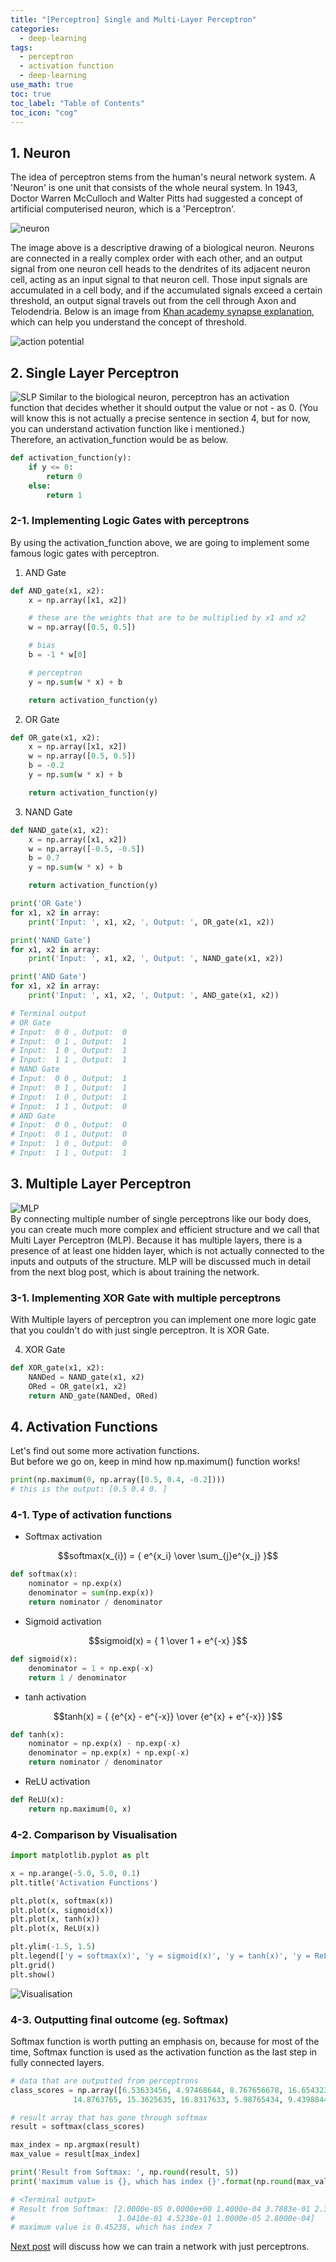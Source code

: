 ```yaml
---
title: "[Perceptron] Single and Multi-Layer Perceptron"
categories:
  - deep-learning
tags:
  - perceptron
  - activation function
  - deep-learning
use_math: true
toc: true
toc_label: "Table of Contents"
toc_icon: "cog"
---
```

## 1. **Neuron**
The idea of perceptron stems from the human's neural network system. A 'Neuron' is one unit that consists of
the whole neural system. In 1943, Doctor Warren McCulloch and Walter Pitts had suggested a concept of artificial
computerised neuron, which is a 'Perceptron'.

![neuron](/images/perceptron/neuron_wiki.png)
<!-- how can i describe an image with small font -->

The image above is a descriptive drawing of a biological neuron. Neurons are connected in a really complex order with each other, and an output signal from one neuron cell heads to the dendrites of its adjacent neuron cell, acting as an input signal to that neuron cell. Those input signals are accumulated in a cell body, and if the accumulated signals exceed a certain threshold, an output signal travels out from the cell through Axon and Telodendria. Below is an image from [Khan academy synapse explanation](https://www.khanacademy.org/science/biology/human-biology/neuron-nervous-system/a/the-synapse), which can help you understand the concept of threshold.

![action potential](/images/perceptron/action_potential_khan.png)

## 2. **Single Layer Perceptron**
![SLP](/images/perceptron/SLP.png)
Similar to the biological neuron, perceptron has an activation function that decides whether it should output the value or not - as 0. (You will know this is not actually a precise sentence in section 4, but for now, you can understand activation function like i mentioned.)  
Therefore, an activation_function would be as below.

```python
def activation_function(y):
    if y <= 0:
        return 0
    else:
        return 1
```

### 2-1. Implementing Logic Gates with perceptrons
By using the activation_function above, we are going to implement some famous logic gates with perceptron.

1. AND Gate
```python
def AND_gate(x1, x2):
    x = np.array([x1, x2])

    # these are the weights that are to be multiplied by x1 and x2
    w = np.array([0.5, 0.5])

    # bias
    b = -1 * w[0]

    # perceptron
    y = np.sum(w * x) + b

    return activation_function(y)
```


2. OR Gate
```python
def OR_gate(x1, x2):
    x = np.array([x1, x2])
    w = np.array([0.5, 0.5])
    b = -0.2
    y = np.sum(w * x) + b

    return activation_function(y)
```

3. NAND Gate
```python
def NAND_gate(x1, x2):
    x = np.array([x1, x2])
    w = np.array([-0.5, -0.5])
    b = 0.7
    y = np.sum(w * x) + b

    return activation_function(y)
```

```python
print('OR Gate')
for x1, x2 in array:
    print('Input: ', x1, x2, ', Output: ', OR_gate(x1, x2))

print('NAND Gate')
for x1, x2 in array:
    print('Input: ', x1, x2, ', Output: ', NAND_gate(x1, x2))

print('AND Gate')
for x1, x2 in array:
    print('Input: ', x1, x2, ', Output: ', AND_gate(x1, x2))

# Terminal output
# OR Gate
# Input:  0 0 , Output:  0
# Input:  0 1 , Output:  1
# Input:  1 0 , Output:  1
# Input:  1 1 , Output:  1
# NAND Gate
# Input:  0 0 , Output:  1
# Input:  0 1 , Output:  1
# Input:  1 0 , Output:  1
# Input:  1 1 , Output:  0
# AND Gate
# Input:  0 0 , Output:  0
# Input:  0 1 , Output:  0
# Input:  1 0 , Output:  0
# Input:  1 1 , Output:  1
```

## 3. **Multiple Layer Perceptron**
![MLP](/images/perceptron/MLP.jpg)  
By connecting multiple number of single perceptrons like our body does, you can create much more complex
and efficient structure and we call that Multi Layer Perceptron (MLP). Because it has multiple layers, there is a presence of at least one hidden layer, which is not actually connected to the inputs and outputs of the structure. MLP will be discussed much in detail from the next blog post, which is about training the network.

### 3-1. Implementing XOR Gate with multiple perceptrons

With Multiple layers of perceptron you can implement one more logic gate that you couldn't do
with just single perceptron. It is XOR Gate.

4. XOR Gate
```python
def XOR_gate(x1, x2):
    NANDed = NAND_gate(x1, x2)
    ORed = OR_gate(x1, x2)
    return AND_gate(NANDed, ORed)
```

## 4. **Activation Functions**

Let's find out some more activation functions.  
But before we go on, keep in mind how np.maximum() function works!
```python
print(np.maximum(0, np.array([0.5, 0.4, -0.2])))
# this is the output: [0.5 0.4 0. ]
```

### 4-1. Type of activation functions
* Softmax activation

$$softmax(x_{i}) = { e^{x_i} \over \sum_{j}e^{x_j} }$$

```python
def softmax(x):
    nominator = np.exp(x)
    denominator = sum(np.exp(x))
    return nominator / denominator
```

* Sigmoid activation

$$sigmoid(x) = { 1 \over 1 + e^{-x} }$$

```python
def sigmoid(x):
    denominator = 1 + np.exp(-x)
    return 1 / denominator
```

* tanh activation

$$tanh(x) = { {e^{x} - e^{-x}} \over {e^{x} + e^{-x}} }$$

```python
def tanh(x):
    nominator = np.exp(x) - np.exp(-x)
    denominator = np.exp(x) + np.exp(-x)
    return nominator / denominator
```

* ReLU activation

```python
def ReLU(x):
    return np.maximum(0, x)
```

### 4-2. Comparison by Visualisation
```python
import matplotlib.pyplot as plt

x = np.arange(-5.0, 5.0, 0.1)
plt.title('Activation Functions')

plt.plot(x, softmax(x))
plt.plot(x, sigmoid(x))
plt.plot(x, tanh(x))
plt.plot(x, ReLU(x))

plt.ylim(-1.5, 1.5)
plt.legend(['y = softmax(x)', 'y = sigmoid(x)', 'y = tanh(x)', 'y = ReLU(x)'])
plt.grid()
plt.show()
```
![Visualisation](/images/perceptron/activation_functions.png)

### 4-3. Outputting final outcome (eg. Softmax)
Softmax function is worth putting an emphasis on,
because for most of the time, Softmax function is used as the activation function
as the last step in fully connected layers.
```python
# data that are outputted from perceptrons
class_scores = np.array([6.53633456, 4.97468644, 8.767656678, 16.6543235, 9.23489844,
              14.8763765, 15.3625635, 16.8317633, 5.98765434, 9.4398844])

# result array that has gone through softmax
result = softmax(class_scores)

max_index = np.argmax(result)
max_value = result[max_index]

print('Result from Softmax: ', np.round(result, 5))
print('maximum value is {}, which has index {}'.format(np.round(max_value, 5), max_index))

# <Terminal output>
# Result from Softmax: [2.0000e-05 0.0000e+00 1.4000e-04 3.7883e-01 2.3000e-04 6.4020e-02
#                       1.0410e-01 4.5238e-01 1.0000e-05 2.8000e-04]
# maximum value is 0.45238, which has index 7
```  

[Next post](https://kimdanny.github.io/deep-learning/learning-algo-perceptron/) will discuss how we can train a network with just perceptrons.


<!-- commentise below -->
<!-- <References>
1. neuron image: https://en.wikipedia.org/wiki/Neuron
2. action potential image: https://www.khanacademy.org/science/biology/human-biology/neuron-nervous-system/a/the-synapse
3. SLP image: https://mc.ai/pytorch-introduction-to-neural-network%E2%80%8A-%E2%80%8Afeedforward-neural-network-model/
4. MLP image: https://www.oreilly.com/library/view/getting-started-with/9781786468574/ch04s04.html -->
